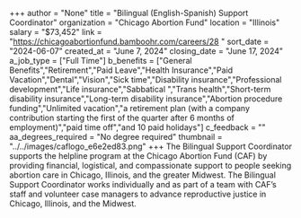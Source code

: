 +++
author = "None"
title = "Bilingual (English-Spanish) Support Coordinator"
organization = "Chicago Abortion Fund"
location = "Illinois"
salary = "$73,452"
link = "https://chicagoabortionfund.bamboohr.com/careers/28 "
sort_date = "2024-06-07"
created_at = "June 7, 2024"
closing_date = "June 17, 2024"
a_job_type = ["Full Time"]
b_benefits = ["General Benefits","Retirement","Paid Leave","Health Insurance","Paid Vacation","Dental","Vision","Sick time","Disability insurance","Professional development","Life insurance","Sabbatical ","Trans health","Short-term disability insurance","Long-term disability insurance","Abortion procedure funding","Unlimited vacation","a retirement plan (with a company contribution starting the first of the quarter after 6 months of employment)","paid time off","and 10 paid holidays"]
c_feedback = ""
aa_degrees_required = "No degree required"
thumbnail = "../../images/caflogo_e6e2ed83.png"
+++
The Bilingual Support Coordinator supports the helpline program at the Chicago Abortion Fund (CAF) by providing financial, logistical, and compassionate support to people seeking abortion care in Chicago, Illinois, and the greater Midwest. The Bilingual Support Coordinator works individually and as part of a team with CAF’s staff and volunteer case managers to advance reproductive justice in Chicago, Illinois, and the Midwest. 